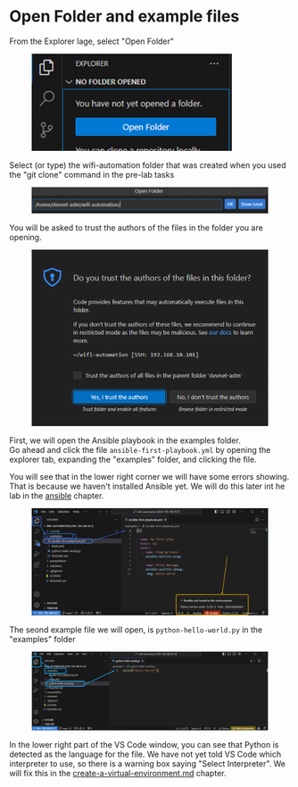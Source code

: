 # Open Folder and example files

From the Explorer lage, select "Open Folder"

<figure><img src="../../.gitbook/assets/image (2) (1) (1) (1) (1) (1) (1) (1) (1).png" alt="" width="359"><figcaption></figcaption></figure>

Select (or type) the wifi-automation folder that was created when you used the "git clone" command in the pre-lab tasks

<figure><img src="../../.gitbook/assets/image (1) (1) (1) (1) (1) (1) (1) (1) (1) (1).png" alt=""><figcaption></figcaption></figure>

You will be asked to trust the authors of the files in the folder you are opening.&#x20;

<figure><img src="../../.gitbook/assets/image (2) (1) (1) (1) (1) (1) (1) (1) (1) (1).png" alt=""><figcaption></figcaption></figure>

First, we will open the Ansible playbook in the examples folder. \
Go ahead and click the file `ansible-first-playbook.yml` by opening the explorer tab, expanding the "examples" folder, and clicking the file.&#x20;

You will see that in the lower right corner we will have some errors showing. That is because we haven't installed Ansible yet. We will do this later int he lab in the [ansible](../ansible/ "mention") chapter.

<div data-full-width="true"><figure><img src="../../.gitbook/assets/image (4) (1) (1) (1) (1) (1) (1) (1).png" alt=""><figcaption></figcaption></figure></div>

The seond example file we will open, is `python-hello-world.py` in the "examples" folder

<div data-full-width="true"><figure><img src="../../.gitbook/assets/image (3) (1) (1) (1) (1) (1) (1) (1) (1).png" alt=""><figcaption></figcaption></figure></div>

In the lower right part of the VS Code window, you can see that Python is detected as the language for the file. We have not yet told VS Code which interpreter to use, so there is a warning box saying "Select Interpreter". We will fix this in the [create-a-virtual-environment.md](../create-a-virtual-environment.md "mention") chapter.
